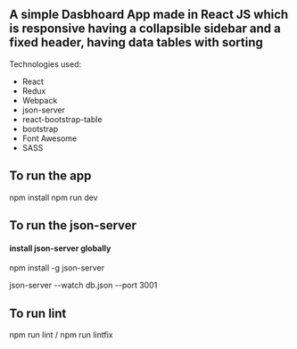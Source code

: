 ## A simple Dasbhoard App made in React JS which is responsive having a collapsible sidebar and a fixed header, having data tables with sorting

Technologies used:

- React
- Redux
- Webpack
- json-server
- react-bootstrap-table
- bootstrap
- Font Awesome
- SASS

## To run the app

npm install
npm run dev

## To run the json-server

#### install json-server globally
npm install -g json-server

json-server --watch db.json --port 3001

## To run lint

npm run lint / npm run lintfix
